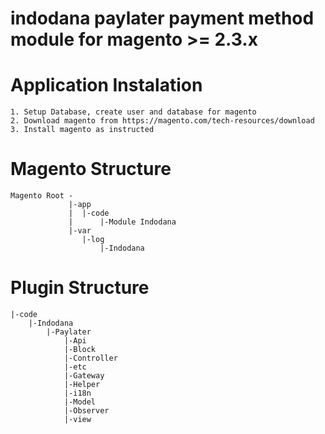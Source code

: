 # indodana paylater payment method module for magento >= 2.3.x 
# Application Instalation
    1. Setup Database, create user and database for magento 
    2. Download magento from https://magento.com/tech-resources/download
    3. Install magento as instructed
# Magento Structure
    Magento Root -
                 |-app
                 |  |-code
                 |      |-Module Indodana
                 |-var
                    |-log
                        |-Indodana

# Plugin Structure
    |-code
        |-Indodana
            |-Paylater
                |-Api
                |-Block
                |-Controller
                |-etc
                |-Gateway
                |-Helper
                |-i18n
                |-Model
                |-Observer
                |-view
                